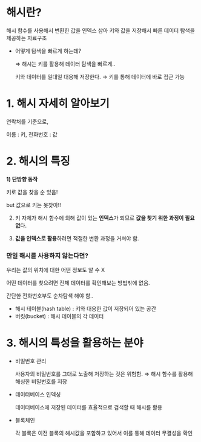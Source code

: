 # 해시란?

해시 함수를 사용해서 변환한 값을 인덱스 삼아 키와 값을 저장해서 빠른 데이터 탐색을 제공하는 자료구조

- 어떻게 탐색을 빠르게 하는데?
    
    ⇒ 해시는 키를 활용해 데이터 탐색을 빠르게..
    
    키와 데이터를 일대일 대응해 저장한다. → 키를 통해 데이터에 바로 접근 가능 
    

# 1. 해시 자세히 알아보기

연락처를 기준으로,

이름 : 키, 전화번호 : 값

# 2. 해시의 특징

**1) 단방향 동작**

키로 값을 찾을 순 있음!

but 값으로 키는 못찾아!!

2)  키 자체가 해시 함수에 의해 값이 있는 **인덱스**가 되므로 **값을 찾기 위한 과정이 필요 없**다.

3) **값을 인덱스로 활용**하려면 적절한 변환 과정을 거쳐야 함.

### 만일 해시를 사용하지 않는다면?

우리는 값의 위치에 대한 어떤 정보도 알 수 X

어떤 데이터를 찾으려면 전체 데이터를 확인해보는 방법밖에 없음.

간단한 전화번호부도 순차탐색 해야 함..

- 해시 테이블(hash table) : 키와 대응한 값이 저장되어 있는 공간
- 버킷(bucket) : 해시 테이블의 각 데이터

# 3. 해시의 특성을 활용하는 분야

- 비밀번호 관리
    
    사용자의 비밀번호를 그대로 노출해 저장하는 것은 위험함. ⇒ 해시 함수를 활용해 해싱한 비밀번호를 저장
    
- 데이터베이스 인덱싱
    
    데이터베이스에 저장된 데이터를 효율적으로 검색할 때 해시를 활용
    
- 블록체인
    
    각 블록은 이전 블록의 해시값을 포함하고 있어서 이를 통해 데이터 무결성을 확인
